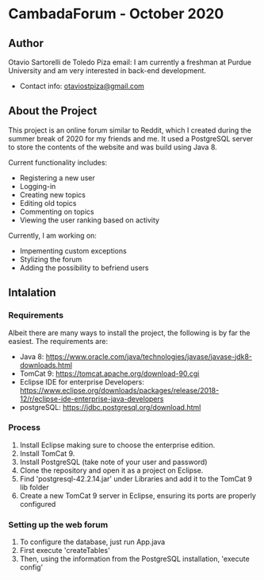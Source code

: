 # CambadaForum - October 2020
## Author
Otavio Sartorelli de Toledo Piza email: I am currently a freshman at Purdue University and am very interested in back-end development.
- Contact info: otaviostpiza@gmail.com

## About the Project
This project is an online forum similar to Reddit, which I created during the summer break of 2020 for my friends and me. It used a PostgreSQL server to store the contents of the website and was build using Java 8.

Current functionality includes:
- Registering a new user
- Logging-in 
- Creating new topics
- Editing old topics
- Commenting on topics
- Viewing the user ranking based on activity

Currently, I am working on:
- Impementing custom exceptions
- Stylizing the forum
- Adding the possibility to befriend users

## Intalation 
### Requirements
Albeit there are many ways to install the project, the following is by far the easiest. The requirements are:
- Java 8: https://www.oracle.com/java/technologies/javase/javase-jdk8-downloads.html
- TomCat 9: https://tomcat.apache.org/download-90.cgi
- Eclipse IDE for enterprise Developers: https://www.eclipse.org/downloads/packages/release/2018-12/r/eclipse-ide-enterprise-java-developers
- postgreSQL: https://jdbc.postgresql.org/download.html

### Process
1. Install Eclipse making sure to choose the enterprise edition.
2. Install TomCat 9.
3. Install PostgreSQL (take note of your user and password)
4. Clone the repository and open it as a project on Eclipse.
5. Find 'postgresql-42.2.14.jar' under Libraries and add it to the TomCat 9 lib folder
6. Create a new TomCat 9 server in Eclipse, ensuring its ports are properly configured

### Setting up the web forum
1. To configure the database, just run App.java
2. First execute 'createTables'
3. Then, using the information from the PostgreSQL installation, 'execute config'